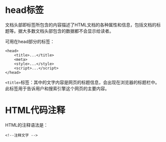 # head标签

文档头部即<head></head>标签所包含的内容描述了HTML文档的各种属性和信息，包括文档的标题等。据大多数文档头部包含的数据都不会显示给读者。

可用在head部分的标签：


    <head>
        <title>...</title>
        <meta>
        <style>...</style>
        <script>...</script>
    </head>
`<title>`标签：其中的文字内容是网页的标题信息，会出现在浏览器的标题栏中。此标签用于告诉用户和搜索引擎这个网页的主要内容。

# HTML代码注释

HTML的注释语法是：

`<!--注释文字 -->`

